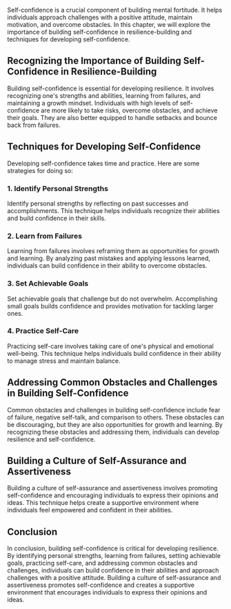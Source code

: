 
Self-confidence is a crucial component of building mental fortitude. It helps individuals approach challenges with a positive attitude, maintain motivation, and overcome obstacles. In this chapter, we will explore the importance of building self-confidence in resilience-building and techniques for developing self-confidence.

Recognizing the Importance of Building Self-Confidence in Resilience-Building
-----------------------------------------------------------------------------

Building self-confidence is essential for developing resilience. It involves recognizing one's strengths and abilities, learning from failures, and maintaining a growth mindset. Individuals with high levels of self-confidence are more likely to take risks, overcome obstacles, and achieve their goals. They are also better equipped to handle setbacks and bounce back from failures.

Techniques for Developing Self-Confidence
-----------------------------------------

Developing self-confidence takes time and practice. Here are some strategies for doing so:

### 1. Identify Personal Strengths

Identify personal strengths by reflecting on past successes and accomplishments. This technique helps individuals recognize their abilities and build confidence in their skills.

### 2. Learn from Failures

Learning from failures involves reframing them as opportunities for growth and learning. By analyzing past mistakes and applying lessons learned, individuals can build confidence in their ability to overcome obstacles.

### 3. Set Achievable Goals

Set achievable goals that challenge but do not overwhelm. Accomplishing small goals builds confidence and provides motivation for tackling larger ones.

### 4. Practice Self-Care

Practicing self-care involves taking care of one's physical and emotional well-being. This technique helps individuals build confidence in their ability to manage stress and maintain balance.

Addressing Common Obstacles and Challenges in Building Self-Confidence
----------------------------------------------------------------------

Common obstacles and challenges in building self-confidence include fear of failure, negative self-talk, and comparison to others. These obstacles can be discouraging, but they are also opportunities for growth and learning. By recognizing these obstacles and addressing them, individuals can develop resilience and self-confidence.

Building a Culture of Self-Assurance and Assertiveness
------------------------------------------------------

Building a culture of self-assurance and assertiveness involves promoting self-confidence and encouraging individuals to express their opinions and ideas. This technique helps create a supportive environment where individuals feel empowered and confident in their abilities.

Conclusion
----------

In conclusion, building self-confidence is critical for developing resilience. By identifying personal strengths, learning from failures, setting achievable goals, practicing self-care, and addressing common obstacles and challenges, individuals can build confidence in their abilities and approach challenges with a positive attitude. Building a culture of self-assurance and assertiveness promotes self-confidence and creates a supportive environment that encourages individuals to express their opinions and ideas.
